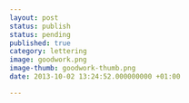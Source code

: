 ```yaml
---
layout: post
status: publish
status: pending
published: true
category: lettering
image: goodwork.png
image-thumb: goodwork-thumb.png
date: 2013-10-02 13:24:52.000000000 +01:00

---
```


